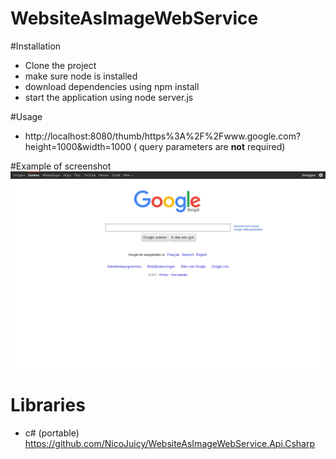 ﻿# WebsiteAsImageWebService



#Installation

- Clone the project
- make sure node is installed
- download dependencies using npm install
- start the application using node server.js

#Usage
- http://localhost:8080/thumb/https%3A%2F%2Fwww.google.com?height=1000&width=1000 ( query parameters are **not** required)

#Example of screenshot
![Screenshot of Google](https://github.com/NicoJuicy/WebsiteAsImageWebService/raw/master/public/https___www_google_com.png)

# Libraries
 - c# (portable) https://github.com/NicoJuicy/WebsiteAsImageWebService.Api.Csharp
